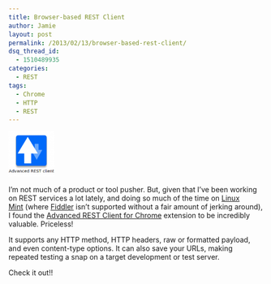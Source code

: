 ```yaml
---
title: Browser-based REST Client
author: Jamie
layout: post
permalink: /2013/02/13/browser-based-rest-client/
dsq_thread_id:
  - 1510489935
categories:
  - REST
tags:
  - Chrome
  - HTTP
  - REST
---
```

[<img class=" wp-image-234 alignleft" title="chrome-rest-client" src="img/uploads/2013/02/chrome-rest-client-150x150.png" alt="" width="90" height="90" />][1]

I&#8217;m not much of a product or tool pusher. But, given that I&#8217;ve been working on REST services a lot lately, and doing so much of the time on <a href="http://www.linuxmint.com/" target="_blank">Linux Mint</a> (where <a href="http://www.fiddler2.com/fiddler2/" target="_blank">Fiddler</a> isn&#8217;t supported without a fair amount of jerking around), I found the <a href="https://www.google.com/url?sa=t&rct=j&q=&esrc=s&source=web&cd=1&cad=rja&ved=0CEYQFjAA&url=https%3A%2F%2Fchrome.google.com%2Fwebstore%2Fdetail%2Fadvanced-rest-client%2Fhgmloofddffdnphfgcellkdfbfbjeloo%3Fhl%3Den-US&ei=8VwcUb6UDK670QHUjoDgBA&usg=AFQjCNEkroM42vfwzL0_5_3WgPLuFCnAZg&sig2=7yZxjA4JogfCTLZ0Fwfxig&bvm=bv.42452523,d.dmQ" target="_blank">Advanced REST Client for Chrome</a> extension to be incredibly valuable. Priceless!

It supports any HTTP method, HTTP headers, raw or formatted payload, and even content-type options. It can also save your URLs, making repeated testing a snap on a target development or test server.

Check it out!!

&nbsp;

&nbsp;

&nbsp;

&nbsp;

&nbsp;

 [1]: img/uploads/2013/02/chrome-rest-client.png